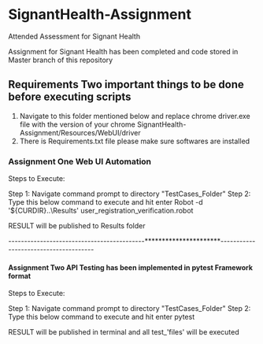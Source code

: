 # SignantHealth-Assignment
Attended Assessment for Signant Health

Assignment for Signant Health has been completed and code stored in Master branch of this repository

## Requirements Two important things to be done before executing scripts
1. Navigate to this folder mentioned below and replace chrome driver.exe file with the version of your chrome 
        SignantHealth-Assignment/Resources/WebUI/driver
2. There is Requirements.txt file please make sure softwares are installed



### Assignment One Web UI Automation
Steps to Execute:

Step 1: Navigate command prompt to directory "TestCases_Folder"
Step 2: Type this below command to execute and hit enter 
    Robot -d '${CURDIR}\..\Results' user_registration_verification.robot
    
  RESULT will be published to Results folder
    
-------------------------------------------**********************--------------------------------------    
 #### Assignment Two API Testing has been implemented in pytest Framework format
 Steps to Execute:

Step 1: Navigate command prompt to directory "TestCases_Folder"
Step 2: Type this below command to execute and hit enter
           pytest
           
           
 RESULT will be published in terminal and all test_'files' will be executed
 
 
 
 
